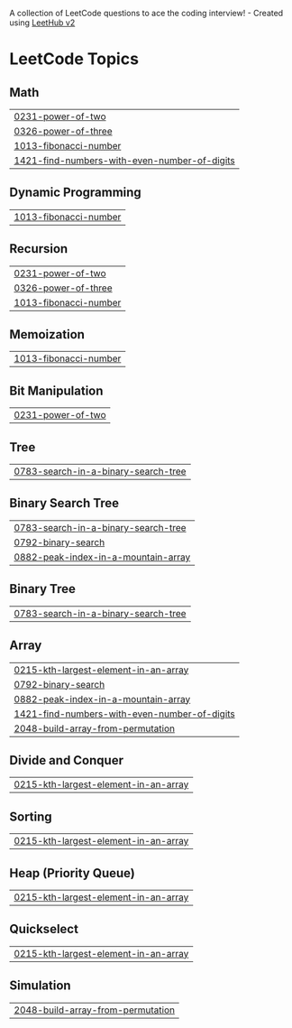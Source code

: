 A collection of LeetCode questions to ace the coding interview! - Created using [LeetHub v2](https://github.com/arunbhardwaj/LeetHub-2.0)
<!---LeetCode Topics Start-->
# LeetCode Topics
## Math
|  |
| ------- |
| [0231-power-of-two](https://github.com/Ankit-GitLab/Leet_Code/tree/master/0231-power-of-two) |
| [0326-power-of-three](https://github.com/Ankit-GitLab/Leet_Code/tree/master/0326-power-of-three) |
| [1013-fibonacci-number](https://github.com/Ankit-GitLab/Leet_Code/tree/master/1013-fibonacci-number) |
| [1421-find-numbers-with-even-number-of-digits](https://github.com/Ankit-GitLab/Leet_Code/tree/master/1421-find-numbers-with-even-number-of-digits) |
## Dynamic Programming
|  |
| ------- |
| [1013-fibonacci-number](https://github.com/Ankit-GitLab/Leet_Code/tree/master/1013-fibonacci-number) |
## Recursion
|  |
| ------- |
| [0231-power-of-two](https://github.com/Ankit-GitLab/Leet_Code/tree/master/0231-power-of-two) |
| [0326-power-of-three](https://github.com/Ankit-GitLab/Leet_Code/tree/master/0326-power-of-three) |
| [1013-fibonacci-number](https://github.com/Ankit-GitLab/Leet_Code/tree/master/1013-fibonacci-number) |
## Memoization
|  |
| ------- |
| [1013-fibonacci-number](https://github.com/Ankit-GitLab/Leet_Code/tree/master/1013-fibonacci-number) |
## Bit Manipulation
|  |
| ------- |
| [0231-power-of-two](https://github.com/Ankit-GitLab/Leet_Code/tree/master/0231-power-of-two) |
## Tree
|  |
| ------- |
| [0783-search-in-a-binary-search-tree](https://github.com/Ankit-GitLab/Leet_Code/tree/master/0783-search-in-a-binary-search-tree) |
## Binary Search Tree
|  |
| ------- |
| [0783-search-in-a-binary-search-tree](https://github.com/Ankit-GitLab/Leet_Code/tree/master/0783-search-in-a-binary-search-tree) |
| [0792-binary-search](https://github.com/Ankit-GitLab/Leet_Code/tree/master/0792-binary-search) |
| [0882-peak-index-in-a-mountain-array](https://github.com/Ankit-GitLab/Leet_Code/tree/master/0882-peak-index-in-a-mountain-array) |
## Binary Tree
|  |
| ------- |
| [0783-search-in-a-binary-search-tree](https://github.com/Ankit-GitLab/Leet_Code/tree/master/0783-search-in-a-binary-search-tree) |
## Array
|  |
| ------- |
| [0215-kth-largest-element-in-an-array](https://github.com/Ankit-GitLab/Leet_Code/tree/master/0215-kth-largest-element-in-an-array) |
| [0792-binary-search](https://github.com/Ankit-GitLab/Leet_Code/tree/master/0792-binary-search) |
| [0882-peak-index-in-a-mountain-array](https://github.com/Ankit-GitLab/Leet_Code/tree/master/0882-peak-index-in-a-mountain-array) |
| [1421-find-numbers-with-even-number-of-digits](https://github.com/Ankit-GitLab/Leet_Code/tree/master/1421-find-numbers-with-even-number-of-digits) |
| [2048-build-array-from-permutation](https://github.com/Ankit-GitLab/Leet_Code/tree/master/2048-build-array-from-permutation) |
## Divide and Conquer
|  |
| ------- |
| [0215-kth-largest-element-in-an-array](https://github.com/Ankit-GitLab/Leet_Code/tree/master/0215-kth-largest-element-in-an-array) |
## Sorting
|  |
| ------- |
| [0215-kth-largest-element-in-an-array](https://github.com/Ankit-GitLab/Leet_Code/tree/master/0215-kth-largest-element-in-an-array) |
## Heap (Priority Queue)
|  |
| ------- |
| [0215-kth-largest-element-in-an-array](https://github.com/Ankit-GitLab/Leet_Code/tree/master/0215-kth-largest-element-in-an-array) |
## Quickselect
|  |
| ------- |
| [0215-kth-largest-element-in-an-array](https://github.com/Ankit-GitLab/Leet_Code/tree/master/0215-kth-largest-element-in-an-array) |
## Simulation
|  |
| ------- |
| [2048-build-array-from-permutation](https://github.com/Ankit-GitLab/Leet_Code/tree/master/2048-build-array-from-permutation) |
<!---LeetCode Topics End-->